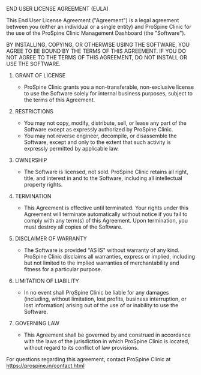 END USER LICENSE AGREEMENT (EULA)

This End User License Agreement ("Agreement") is a legal agreement between you (either an individual or a single entity) and ProSpine Clinic for the use of the ProSpine Clinic Management Dashboard (the "Software").

BY INSTALLING, COPYING, OR OTHERWISE USING THE SOFTWARE, YOU AGREE TO BE BOUND BY THE TERMS OF THIS AGREEMENT. IF YOU DO NOT AGREE TO THE TERMS OF THIS AGREEMENT, DO NOT INSTALL OR USE THE SOFTWARE.

1. GRANT OF LICENSE
   - ProSpine Clinic grants you a non-transferable, non-exclusive license to use the Software solely for internal business purposes, subject to the terms of this Agreement.

2. RESTRICTIONS
   - You may not copy, modify, distribute, sell, or lease any part of the Software except as expressly authorized by ProSpine Clinic.
   - You may not reverse engineer, decompile, or disassemble the Software, except and only to the extent that such activity is expressly permitted by applicable law.

3. OWNERSHIP
   - The Software is licensed, not sold. ProSpine Clinic retains all right, title, and interest in and to the Software, including all intellectual property rights.

4. TERMINATION
   - This Agreement is effective until terminated. Your rights under this Agreement will terminate automatically without notice if you fail to comply with any term(s) of this Agreement. Upon termination, you must destroy all copies of the Software.

5. DISCLAIMER OF WARRANTY
   - The Software is provided "AS IS" without warranty of any kind. ProSpine Clinic disclaims all warranties, express or implied, including but not limited to the implied warranties of merchantability and fitness for a particular purpose.

6. LIMITATION OF LIABILITY
   - In no event shall ProSpine Clinic be liable for any damages (including, without limitation, lost profits, business interruption, or lost information) arising out of the use of or inability to use the Software.

7. GOVERNING LAW
   - This Agreement shall be governed by and construed in accordance with the laws of the jurisdiction in which ProSpine Clinic is located, without regard to its conflict of law provisions.

For questions regarding this agreement, contact ProSpine Clinic at https://prospine.in/contact.html
